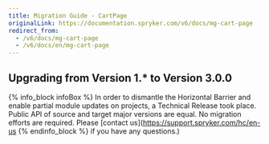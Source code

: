 ```yaml
---
title: Migration Guide - CartPage
originalLink: https://documentation.spryker.com/v6/docs/mg-cart-page
redirect_from:
  - /v6/docs/mg-cart-page
  - /v6/docs/en/mg-cart-page
---
```


## Upgrading from Version 1.* to Version 3.0.0

{% info_block infoBox %}
In order to dismantle the Horizontal Barrier and enable partial module updates on projects, a Technical Release took place. Public API of source and target major versions are equal. No migration efforts are required. Please [contact us](https://support.spryker.com/hc/en-us
{% endinfo_block %} if you have any questions.)
